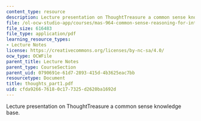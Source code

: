 ```yaml
---
content_type: resource
description: Lecture presentation on ThoughtTreasure a common sense knowledge base.
file: /ol-ocw-studio-app/courses/mas-964-common-sense-reasoning-for-interactive-applications-fall-2002/cfda926676180c177325d2620ba1692d_thoughts_part1.pdf
file_size: 616483
file_type: application/pdf
learning_resource_types:
- Lecture Notes
license: https://creativecommons.org/licenses/by-nc-sa/4.0/
ocw_type: OCWFile
parent_title: Lecture Notes
parent_type: CourseSection
parent_uid: 0790691e-61d7-2893-415d-4b3625eac7bb
resourcetype: Document
title: thoughts_part1.pdf
uid: cfda9266-7618-0c17-7325-d2620ba1692d
---
```

Lecture presentation on ThoughtTreasure a common sense knowledge base.